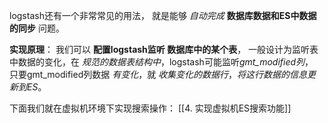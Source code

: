 
logstash还有一个非常常见的用法，
就是能够 *自动完成* **数据库数据和ES中数据的同步** 问题。
  
**实现原理**：
我们可以 **配置logstash监听 数据库中的某个表**，
一般设计为监听表中数据的变化，在 *规范的数据表结构中*，logstash可能监听*gmt_modified列*，
只要gmt_modified列数据 *有变化*，就 *收集变化的数据行*，*将这行数据的信息更新到ES*。

下面我们就在虚拟机环境下实现搜索操作：
[[4. 实现虚拟机ES搜索功能]]